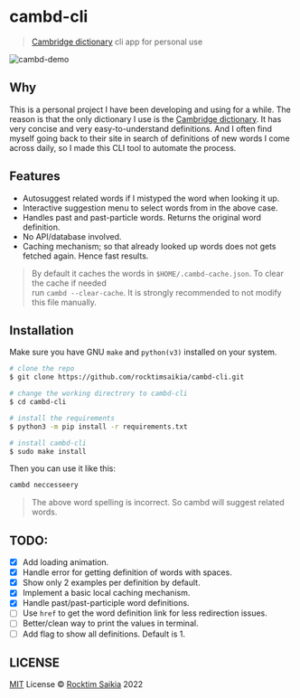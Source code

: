 # cambd-cli

> [Cambridge dictionary](https://dictionary.cambridge.org) cli app for personal use

![cambd-demo](https://user-images.githubusercontent.com/33410545/201538308-2e21a9a1-3f6e-4921-b9b8-010dca20e7bc.gif)

## Why

This is a personal project I have been developing and using for a while. The reason is that the only dictionary I use is the [Cambridge dictionary](https://dictionary.cambridge.org/). It has very concise and very easy-to-understand definitions. And I often find myself going back to their site in search of definitions of new words I come across daily, so I made this CLI tool to automate the process.

## Features

- Autosuggest related words if I mistyped the word when looking it up.
- Interactive suggestion menu to select words from in the above case.
- Handles past and past-particle words. Returns the original word definition.
- No API/database involved.
- Caching mechanism; so that already looked up words does not gets fetched again. Hence fast results.

> By default it caches the words in `$HOME/.cambd-cache.json`. To clear the cache if needed <br/> run `cambd --clear-cache`. It is strongly recommended to not modify this file manually.

## Installation

Make sure you have GNU `make` and `python(v3)` installed on your system.

```sh
# clone the repo
$ git clone https://github.com/rocktimsaikia/cambd-cli.git

# change the working directrory to cambd-cli
$ cd cambd-cli

# install the requirements
$ python3 -m pip install -r requirements.txt

# install cambd-cli
$ sudo make install
```

Then you can use it like this:

```sh
cambd neccesseery
```

> The above word spelling is incorrect. So cambd will suggest related words.

## TODO:

- [x] Add loading animation.
- [x] Handle error for getting definition of words with spaces.
- [x] Show only 2 examples per definition by default.
- [x] Implement a basic local caching mechanism.
- [x] Handle past/past-participle word definitions.
- [ ] Use `href` to get the word definition link for less redirection issues.
- [ ] Better/clean way to print the values in terminal.
- [ ] Add flag to show all definitions. Default is 1.

## LICENSE

[MIT](./LICENSE) License &copy; [Rocktim Saikia](https://rocktimsaikia.com) 2022
